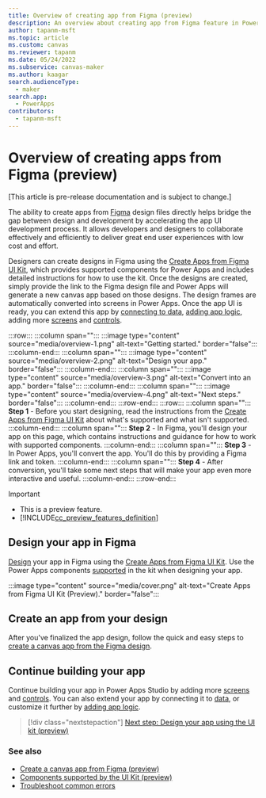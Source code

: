 ```yaml
---
title: Overview of creating app from Figma (preview)
description: An overview about creating app from Figma feature in Power Apps.
author: tapanm-msft
ms.topic: article
ms.custom: canvas
ms.reviewer: tapanm
ms.date: 05/24/2022
ms.subservice: canvas-maker
ms.author: kaagar
search.audienceType: 
  - maker
search.app: 
  - PowerApps
contributors:
  - tapanm-msft
---
```


# Overview of creating apps from Figma (preview)

[This article is pre-release documentation and is subject to change.]

The ability to create apps from [Figma](https://www.figma.com/) design files directly helps bridge the gap between design and development by accelerating the app UI development process. It allows developers and designers to collaborate effectively and efficiently to deliver great end user experiences with low cost and effort.

Designers can create designs in Figma using the [Create Apps from Figma UI Kit](https://go.microsoft.com/fwlink/?linkid=2193981), which provides supported components for Power Apps and includes detailed instructions for how to use the kit. Once the designs are created, simply provide the link to the Figma design file and Power Apps will generate a new canvas app based on those designs. The design frames are automatically converted into screens in Power Apps. Once the app UI is ready, you can extend this app by [connecting to data](../add-data-connection.md), [adding app logic](../working-with-formulas.md), adding more [screens](../build-responsive-apps.md) and [controls](../add-configure-controls.md).

:::row:::
   :::column span="":::
      :::image type="content" source="media/overview-1.png" alt-text="Getting started." border="false":::
   :::column-end:::
   :::column span="":::
      :::image type="content" source="media/overview-2.png" alt-text="Design your app." border="false":::
   :::column-end:::
   :::column span="":::
      :::image type="content" source="media/overview-3.png" alt-text="Convert into an app." border="false":::
   :::column-end:::
   :::column span="":::
      :::image type="content" source="media/overview-4.png" alt-text="Next steps." border="false":::
   :::column-end:::
:::row-end:::
:::row:::
   :::column span="":::
      **Step 1** - Before you start designing, read the instructions from the [Create Apps from Figma UI Kit](https://go.microsoft.com/fwlink/?linkid=2193981) about what's supported and what isn't supported.
   :::column-end:::
   :::column span="":::
      **Step 2** - In Figma, you'll design your app on this page, which contains instructions and guidance for how to work with supported components.
   :::column-end:::
   :::column span="":::
      **Step 3** - In Power Apps, you'll convert the app. You'll do this by providing a Figma link and token.
   :::column-end:::
   :::column span="":::
      **Step 4** - After conversion, you'll take some next steps that will make your app even more interactive and useful.
   :::column-end:::
:::row-end:::

> [!IMPORTANT]
> - This is a preview feature.
> - [!INCLUDE[cc_preview_features_definition](../../../includes/cc-preview-features-definition.md)]

## Design your app in Figma

[Design](design-using-kit.md) your app in Figma using the [Create Apps from Figma UI Kit](https://go.microsoft.com/fwlink/?linkid=2193981). Use the Power Apps components [supported](supported-components.md) in the kit when designing your app.

:::image type="content" source="media/cover.png" alt-text="Create Apps from Figma UI Kit (Preview)." border="false":::

## Create an app from your design

After you've finalized the app design, follow the quick and easy steps to [create a canvas app from the Figma design](create-app-from-figma.md).

## Continue building your app

Continue building your app in Power Apps Studio by adding more [screens](../build-responsive-apps.md) and [controls](../add-configure-controls.md). You can also extend your app by connecting it to [data](../add-data-connection.md), or customize it further by [adding app logic](../working-with-formulas.md).

> [!div class="nextstepaction"]
> [Next step: Design your app using the UI kit (preview) ](design-using-kit.md)

### See also

- [Create a canvas app from Figma (preview)](create-app-from-figma.md)
- [Components supported by the UI Kit (preview)](supported-components.md)
- [Troubleshoot common errors](common-errors.md)
